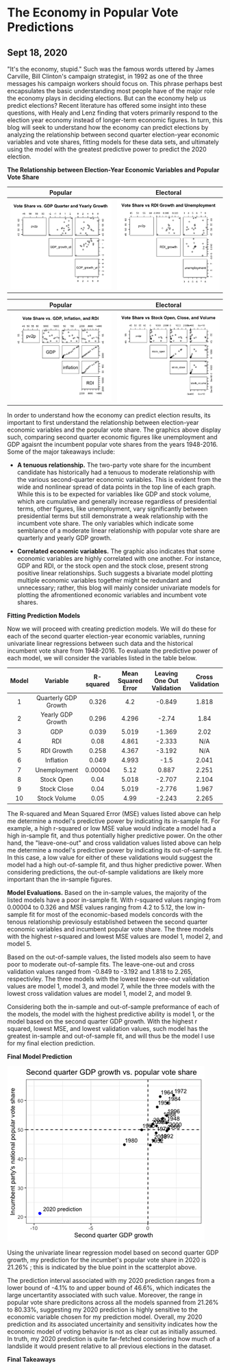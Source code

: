 # The Economy in Popular Vote Predictions
## Sept 18, 2020

"It's the economy, stupid." Such was the famous words uttered by James Carville, Bill Clinton's campaign strategist, in 1992 as one of the three messages his campaign workers should focus on. This phrase perhaps best encapsulates the basic understanding most people have of the major role the economy plays in deciding elections. But can the economy help us predict elections? Recent literature has offered some insight into these questions, with Healy and Lenz finding that voters primarily respond to the election year economy instead of longer-term economic figures. In turn, this blog will seek to understand how the economy can predict elections by analyzing the relationship between second quarter election-year economic variables and vote shares, fitting models for these data sets, and ultimately using the model with the greatest predictive power to predict the 2020 election.


**The Relationship between Election-Year Economic Variables and Popular Vote Share** 

Popular                  |  Electoral
:-------------------------:|:-------------------------:
![](Economy2.png)|![](Economy3.png)

Popular                  |  Electoral
:-------------------------:|:-------------------------:
![](Economy1.png)|![](Economy4.png)


In order to understand how the economy can predict election results, its important to first understand the relationship between election-year economic variables and the popular vote share. The graphics above display such, comparing second quarter economic figures like unemployment and GDP agaisnt the incumbent popular vote shares from the years 1948-2016. Some of the major takeaways include:

* **A tenuous relationship.** The two-party vote share for the incumbent candidate has historically had a tenuous to moderate relationship with the various second-quarter economic variables. This is evident from the wide and nonlinear spread of data points in the top line of each graph. While this is to be expected for variables like GDP and stock volume, which are cumulative and generally increase regardless of presidential terms, other figures, like unemployment, vary significantly between presidential terms but still demonstrate a weak relationship with the incumbent vote share. The only variables which indicate some semblance of a moderate linear relationship with popular vote share are quarterly and yearly GDP growth.

* **Correlated economic variables.** The graphic also indicates that some economic variables are highly correlated with one another. For instance, GDP and RDI, or the stock open and the stock close, present strong positive linear relationships. Such suggests a bivariate model plotting multiple economic variables together might be redundant and unnecessary; rather, this blog will mainly consider univariate models for plotting the afromentioned economic variables and incumbent vote shares.

**Fitting Prediction Models** 

Now we will proceed with creating prediction models. We will do these for each of the second quarter election-year economic variables, running univariate linear regressions between such data and the historical incumbent vote share from 1948-2016. To evaluate the predictive power of each model, we will consider the variables listed in the table below. 

|  Model | Variable  | R-squared  | Mean Squared Error  | Leaving One Out Validation  | Cross Validation |
|:-:|:-:|:-:|:-:|:-:|:-:|
| 1 | Quarterly GDP Growth  | 0.326   | 4.2  | -0.849  | 1.818  |
| 2 | Yearly GDP Growth  | 0.296  | 4.296  | -2.74  | 1.84  |
| 3  | GDP  | 0.039  | 5.019  | -1.369   | 2.02  |
| 4 | RDI  | 0.08  | 4.861  | -2.333  | N/A  |
| 5  | RDI Growth  | 0.258  | 4.367  | -3.192   | N/A  |
| 6 | Inflation  | 0.049  | 4.993  | -1.5  | 2.041  | 
| 7 | Unemployment  | 0.00004  | 5.12  | 0.887  | 2.251  |
| 8 | Stock Open  | 0.04  | 5.018   | -2.707  | 2.104  |
| 9  | Stock Close  | 0.04   | 5.019  | -2.776  | 1.967   |
| 10  | Stock Volume  | 0.05  | 4.99  | -2.243  | 2.265  |

The R-squared and Mean Squared Error (MSE) values listed above can help me determine a model's predictive power by indicating its in-sample fit. For example, a high r-squared or low MSE value would indicate a model had a high in-sample fit, and thus potentially higher predictive power. On the other hand, the "leave-one-out" and cross validation values listed above can help me determine a model's predictive power by indicating its out-of-sample fit. In this case, a low value for either of these validations would suggest the model had a high out-of-sample fit, and thus higher predictive power. When considering predictions, the out-of-sample validations are likely more important than the in-sample figures. 

**Model Evaluations.** Based on the in-sample values, the majority of the listed models have a poor in-sample fit. With r-squared values ranging from 0.00004 to 0.326 and MSE values ranging from 4.2 to 5.12, the low in-sample fit for most of the economic-based models concords with the tenous relationship previosuly established between the second quarter economic variables and incumbent popular vote share. The three models with the highest r-squared and lowest MSE values are model 1, model 2, and model 5. 

Based on the out-of-sample values, the listed models also seem to have poor to moderate out-of-sample fits. The leave-one-out and cross validation values ranged from -0.849 to -3.192 and 1.818 to 2.265, respectivley. The three models with the lowest leave-one-out validation values are model 1, model 3, and model 7, while the three models with the lowest cross validation values are model 1, model 2, and model 9. 

Considering both the in-sample and out-of-sample preformance of each of the models, the model with the highest predictive ability is model 1, or the model based on the second quarter GDP growth. With the highest r squared, lowest MSE, and lowest validation values, such model has the greatest in-sample and out-of-sample fit, and will thus be the model I use for my final election prediction.  

**Final Model Prediction** 

![](Economy5.png)

Using the univariate linear regression model based on second quarter GDP growth, my prediction for the incumbet's popular vote share in 2020 is 21.26% ; this is indicated by the blue point in the scatterplot above. 

The prediction interval associated with my 2020 prediction ranges from a lower bound of -4.1% to and upper bound of 46.6%, which indicates the large uncertantity associated with such value. Moreover, the range in popular vote share predicitons across all the models spanned from 21.26% to 80.33%, suggesting my 2020 prediction is highly sensitive to the economic variable chosen for my prediction model. Overall, my 2020 prediction and its associated uncertainity and sensitivity indicates how the economic model of voting behavior is not as clear cut as initially assumed. In truth, my 2020 prediction is quite far-fetched considering how much of a landslide it would present relative to all previous elections in the dataset. 

**Final Takeaways** 


